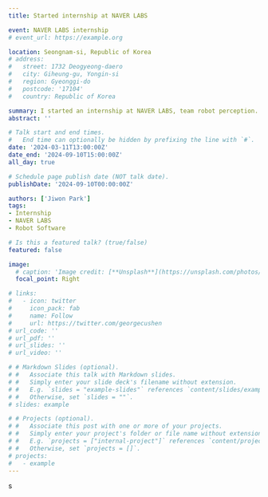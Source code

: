 ```yaml
---
title: Started internship at NAVER LABS

event: NAVER LABS internship
# event_url: https://example.org

location: Seongnam-si, Republic of Korea
# address:
#   street: 1732 Deogyeong-daero
#   city: Giheung-gu, Yongin-si
#   region: Gyeonggi-do
#   postcode: '17104'
#   country: Republic of Korea

summary: I started an internship at NAVER LABS, team robot perception. 
abstract: ''

# Talk start and end times.
#   End time can optionally be hidden by prefixing the line with `#`.
date: '2024-03-11T13:00:00Z'
date_end: '2024-09-10T15:00:00Z'
all_day: true

# Schedule page publish date (NOT talk date).
publishDate: '2024-09-10T00:00:00Z'

authors: ['Jiwon Park']
tags: 
- Internship
- NAVER LABS
- Robot Software

# Is this a featured talk? (true/false)
featured: false

image:
  # caption: 'Image credit: [**Unsplash**](https://unsplash.com/photos/bzdhc5b3Bxs)'
  focal_point: Right

# links:
#   - icon: twitter
#     icon_pack: fab
#     name: Follow
#     url: https://twitter.com/georgecushen
# url_code: ''
# url_pdf: ''
# url_slides: ''
# url_video: ''

# # Markdown Slides (optional).
# #   Associate this talk with Markdown slides.
# #   Simply enter your slide deck's filename without extension.
# #   E.g. `slides = "example-slides"` references `content/slides/example-slides.md`.
# #   Otherwise, set `slides = ""`.
# slides: example

# # Projects (optional).
# #   Associate this post with one or more of your projects.
# #   Simply enter your project's folder or file name without extension.
# #   E.g. `projects = ["internal-project"]` references `content/project/deep-learning/index.md`.
# #   Otherwise, set `projects = []`.
# projects:
#   - example
---
```


<!-- <iframe width="100%" height="410" src="https://www.youtube.com/embed/19gaVRn-o3k" frameborder="0" allow="autoplay; encrypted-media" allowfullscreen></iframe> -->


<!-- {{% callout note %}}
Click on the **Slides** button above to view the built-in slides feature.
{{% /callout %}} -->

<!-- Slides can be added in a few ways:

- **Create** slides using Hugo Blox Builder's [_Slides_](https://docs.hugoblox.com/reference/content-types/) feature and link using `slides` parameter in the front matter of the talk file
- **Upload** an existing slide deck to `static/` and link using `url_slides` parameter in the front matter of the talk file
- **Embed** your slides (e.g. Google Slides) or presentation video on this page using [shortcodes](https://docs.hugoblox.com/reference/markdown/).

Further event details, including [page elements](https://docs.hugoblox.com/reference/markdown/) such as image galleries, can be added to the body of this page. -->
s